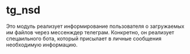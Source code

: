 # tg_nsd
Это модуль реализует информирование пользователя о загружаемых им файлов через мессенждер телеграм. 
Конкретно, он реализует спецаильного бота, который присылает в личные сообщения необходимую информацию. 
